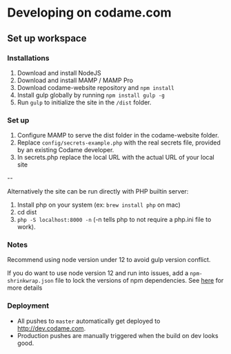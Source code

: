 # Developing on codame.com

## Set up workspace

### Installations

1. Download and install NodeJS
2. Download and install MAMP / MAMP Pro
3. Download codame-website repository and `npm install`
4. Install gulp globally by running `npm install gulp -g`
5. Run `gulp` to initialize the site in the `/dist` folder.

### Set up

1. Configure MAMP to serve the dist folder in the codame-website folder.
2. Replace `config/secrets-example.php` with the real secrets file, provided by an existing Codame developer.
3. In secrets.php replace the local URL with the actual URL of your local site

--

Alternatively the site can be run directly with PHP builtin server:
1. Install php on your system (ex: `brew install php` on mac)
2. cd dist
3. `php -S localhost:8000 -n` (-n tells php to not require a php.ini file to work).

### Notes
Recommend using node version under 12 to avoid gulp version conflict.

If you do want to use node version 12 and run into issues, add a `npm-shrinkwrap.json` file to lock the versions of npm dependencies.
See [here](https://timonweb.com/posts/how-to-fix-referenceerror-primordials-is-not-defined-error/) for more details

### Deployment

- All pushes to `master` automatically get deployed to http://dev.codame.com.
- Production pushes are manually triggered when the build on dev looks good.
